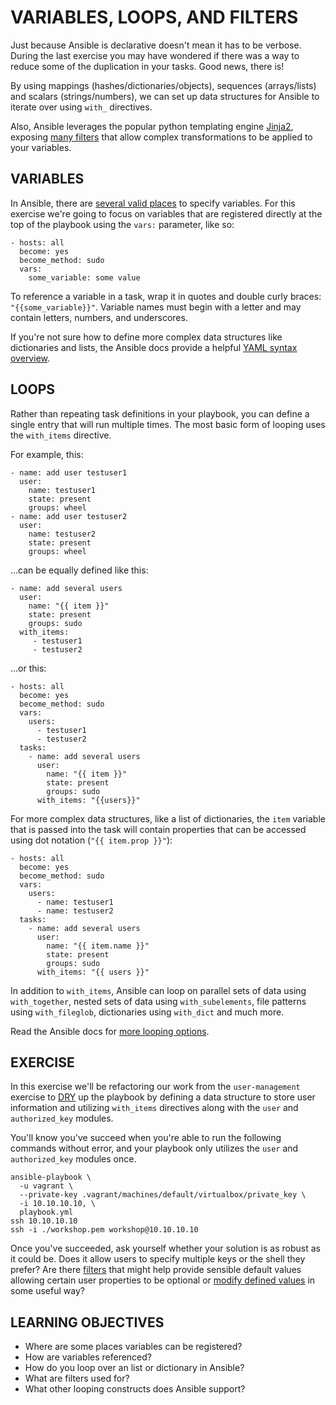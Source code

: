 # VARIABLES, LOOPS, AND FILTERS

Just because Ansible is declarative doesn't mean it has to be verbose. During
the last exercise you may have wondered if there was a way to reduce some of
the duplication in your tasks. Good news, there is!

By using mappings (hashes/dictionaries/objects), sequences (arrays/lists) and
scalars (strings/numbers), we can set up data structures for Ansible to iterate
over using `with_` directives.

Also, Ansible leverages the popular python templating engine [Jinja2], exposing
[many filters] that allow complex transformations to be applied to your
variables.

## VARIABLES

In Ansible, there are [several valid places] to specify variables. For this
exercise we're going to focus on variables that are registered directly at the
top of the playbook using the `vars:` parameter, like so:

```
- hosts: all
  become: yes
  become_method: sudo
  vars:
    some_variable: some value
```

To reference a variable in a task, wrap it in quotes and double curly braces:
`"{{some_variable}}"`. Variable names must begin with a letter and may contain
letters, numbers, and underscores.

If you're not sure how to define more complex data structures like dictionaries
and lists, the Ansible docs provide a helpful [YAML syntax overview].

## LOOPS

Rather than repeating task definitions in your playbook, you can define a single
entry that will run multiple times. The most basic form of looping uses the
`with_items` directive.

For example, this:
```
- name: add user testuser1
  user:
    name: testuser1
    state: present
    groups: wheel
- name: add user testuser2
  user:
    name: testuser2
    state: present
    groups: wheel
```

...can be equally defined like this:
```
- name: add several users
  user:
    name: "{{ item }}"
    state: present
    groups: sudo
  with_items:
     - testuser1
     - testuser2
```

...or this:
```
- hosts: all
  become: yes
  become_method: sudo
  vars:
    users:
      - testuser1
      - testuser2
  tasks:
    - name: add several users
      user:
        name: "{{ item }}"
        state: present
        groups: sudo
      with_items: "{{users}}"
```

For more complex data structures, like a list of dictionaries, the `item`
variable that is passed into the task will contain properties that can be
accessed using dot notation (`"{{ item.prop }}"`):

```
- hosts: all
  become: yes
  become_method: sudo
  vars:
    users:
      - name: testuser1
      - name: testuser2
  tasks:
    - name: add several users
      user:
        name: "{{ item.name }}"
        state: present
        groups: sudo
      with_items: "{{ users }}"
```

In addition to `with_items`, Ansible can loop on parallel sets of data using
`with_together`, nested sets of data using `with_subelements`, file patterns
using `with_fileglob`, dictionaries using `with_dict` and much more.

Read the Ansible docs for [more looping options].

## EXERCISE
In this exercise we'll be refactoring our work from the `user-management`
exercise to [DRY] up the playbook by defining a data structure to store user
information and utilizing `with_items` directives along with the `user` and
`authorized_key` modules.

You'll know you've succeed when you're able to run the following commands
without error, and your playbook only utilizes the `user` and `authorized_key`
modules once.

```
ansible-playbook \
  -u vagrant \
  --private-key .vagrant/machines/default/virtualbox/private_key \
  -i 10.10.10.10, \
  playbook.yml
ssh 10.10.10.10
ssh -i ./workshop.pem workshop@10.10.10.10
```

Once you've succeeded, ask yourself whether your solution is as robust as it
could be. Does it allow users to specify multiple keys or the shell they
prefer? Are there [filters] that might help provide sensible default values
allowing certain user properties to be optional or [modify defined values] in
some useful way?

## LEARNING OBJECTIVES
 - Where are some places variables can be registered?
 - How are variables referenced?
 - How do you loop over an list or dictionary in Ansible?
 - What are filters used for?
 - What other looping constructs does Ansible support?

[jinja2]: http://jinja.pocoo.org/docs/dev/
[several valid places]: http://docs.ansible.com/ansible/playbooks_variables.html#variable-precedence-where-should-i-put-a-variable
[many filters]: http://docs.ansible.com/ansible/playbooks_filters.html
[reserved words]: http://docs.ansible.com/ansible/playbooks_variables.html#what-makes-a-valid-variable-name
[YAML syntax overview]: http://docs.ansible.com/ansible/YAMLSyntax.html#yaml-syntax
[more looping options]: http://docs.ansible.com/ansible/playbooks_loops.html
[DRY]: https://en.wikipedia.org/wiki/Don%27t_repeat_yourself
[filters]: http://docs.ansible.com/ansible/playbooks_filters.html#defaulting-undefined-variables
[modify defined values]: http://docs.ansible.com/ansible/playbooks_filters.html#other-useful-filters
